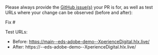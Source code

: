 Please always provide the [GitHub issue(s)](../issues) your PR is for, as well as test URLs where your change can be observed (before and after):

Fix #<gh-issue-id>

Test URLs:
- Before: https://main--eds-adobe-demo--XperienceDigital.hlx.live/
- After: https://<branch>--eds-adobe-demo--XperienceDigital.hlx.live/
